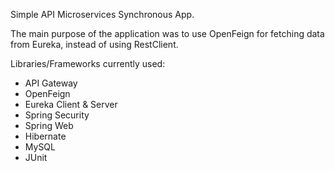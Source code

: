 Simple API Microservices Synchronous App.

The main purpose of the application was to use OpenFeign for fetching data from Eureka, instead of using RestClient.

Libraries/Frameworks currently used:

- API Gateway
- OpenFeign
- Eureka Client & Server
- Spring Security
- Spring Web
- Hibernate
- MySQL
- JUnit
